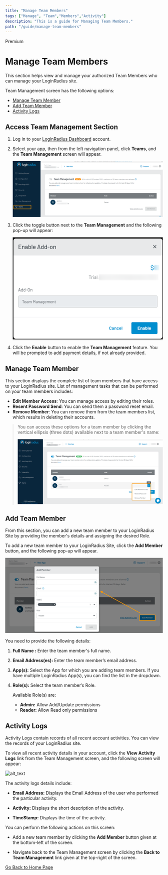```yaml
---
title: "Manage Team Members"
tags: ["Manage", "Team","Members","Activity"]
description: "This is a guide for Managing Team Members."
path: "/guide/manage-team-members"
---
```


<span class="devloper-premium plan-tag">Premium</span>

# Manage Team Members
This section helps view and manage your authorized Team Members who can manage your LoginRadius site.

Team Management screen has the following options:

* [Manage Team Member](#manage-team-member)
* [Add Team Member](#add-team-member)
* [Activity Logs](#activity-logs)

## Access Team Management Section

1. Log in to your <a href="https://dashboard.loginradius.com/dashboard" target="_blank">LoginRadius Dashboard</a> account.
2. Select your app, then from the left navigation panel, click **Teams**, and the **Team Management** screen will appear.

   ![alt_text](images/team-management-pricing1.png "image_tooltip")

3. Click the toggle button next to the **Team Management** and the following pop-up will appear:   

   ![alt_text](images/team-management-popup.png "image_tooltip")

4. Click the **Enable** button to enable the **Team Management** feature. You will be prompted to add payment details, if not already provided.



## Manage Team Member

This section displays the complete list of team members that have access to your LoginRadius site. List of management tasks that can be performed on your team members includes:

* **Edit Member Access**: You can manage access by editing their roles.
* **Resent Password Send**: You can send them a password reset email.
* **Remove Member**: You can remove them from the team members list, which results in deleting their accounts.

> You can access these options for a team member by clicking the vertical ellipsis (three dots) available next to a team member's name:
>
> ![alt_text](images/teams-action-pricing.png "image_tooltip")


## Add Team Member

From this section, you can add a new team member to your LoginRadius Site by providing the member's details and assigning the desired Role.

To add a new team member to your LoginRadius Site, click the **Add Member** button, and the following pop-up will appear.

![alt_text](images/team-add.png "image_tooltip")

You need to provide the following details:

1. **Full Name :** Enter the team member's full name.  

2. **Email Address(es):** Enter the team member’s email address.

3. **App(s):** Select the App for which you are adding team members. If you have multiple LoginRadius App(s), you can find the list in the dropdown.

4. **Role(s):** Select the team member’s Role.

    Available Role(s) are:

    * **Admin:** Allow Add/Update permissions
    * **Reader:** Allow Read only permissions

## Activity Logs

Activity Logs contain records of all recent account activities. You can view the records of your LoginRadius site.

To view all recent activity details in your account, click the **View Activity Logs** link from the Team Management screen, and the following screen will appear:

![alt_text](images/activity.png "image_tooltip")

The activity logs details include:

*  **Email Address:** Displays the Email Address of the user who performed the particular activity.

*  **Activity:** Displays the short description of the activity.

*  **TimeStamp:** Displays the time of the activity.

You can perform the following actions on this screen:

* Add a new team member by clicking the **Add Member** button given at the bottom-left of the screen.

* Navigate back to the Team Management screen by clicking the **Back to Team Management** link given at the top-right of the screen.



[Go Back to Home Page](/)
